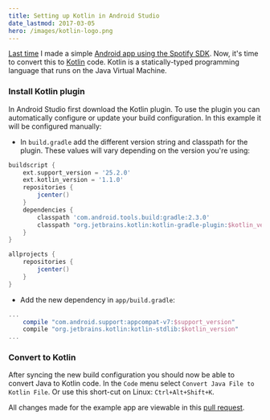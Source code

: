 ```yaml
---
title: Setting up Kotlin in Android Studio
date_lastmod: 2017-03-05
hero: /images/kotlin-logo.png
---
```


[Last time](/blog/2017/02/22/revisiting-android-development/) I made a simple
[Android app using the Spotify SDK](https://github.com/snoek09/SpotifyAndroidSdkExample).
Now, it's time to convert this to [Kotlin](http://kotlinlang.org) code.
Kotlin is a statically-typed programming language that runs on the Java Virtual Machine.

<!-- more -->
### Install Kotlin plugin

In Android Studio first download the Kotlin plugin.
To use the plugin you can automatically configure or update your build configuration.
In this example it will be configured manually:

- In `build.gradle` add the different version string and classpath for the plugin.
These values will vary depending on the version you're using:

```gradle
buildscript {
    ext.support_version = '25.2.0'
    ext.kotlin_version = '1.1.0'
    repositories {
        jcenter()
    }
    dependencies {
        classpath 'com.android.tools.build:gradle:2.3.0'
        classpath "org.jetbrains.kotlin:kotlin-gradle-plugin:$kotlin_version"
    }
}

allprojects {
    repositories {
        jcenter()
    }
}
```

- Add the new dependency in `app/build.gradle`:

```gradle
...
    compile "com.android.support:appcompat-v7:$support_version"
    compile "org.jetbrains.kotlin:kotlin-stdlib:$kotlin_version"
...
```

### Convert to Kotlin

After syncing the new build configuration you should now be able to convert Java
to Kotlin code. In the `Code` menu select `Convert Java File to Kotlin File`.
Or use this short-cut on Linux: `Ctrl+Alt+Shift+K`.

All changes made for the example app are viewable in this
[pull request](https://github.com/snoek09/SpotifyAndroidSdkExample/pull/1/files).
